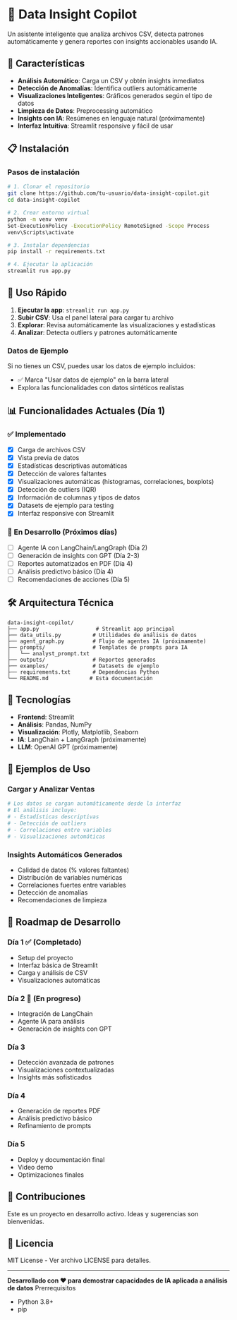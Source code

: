 # 🧠 Data Insight Copilot

Un asistente inteligente que analiza archivos CSV, detecta patrones automáticamente y genera reportes con insights accionables usando IA.

## 🚀 Características

- **Análisis Automático**: Carga un CSV y obtén insights inmediatos
- **Detección de Anomalías**: Identifica outliers automáticamente  
- **Visualizaciones Inteligentes**: Gráficos generados según el tipo de datos
- **Limpieza de Datos**: Preprocessing automático
- **Insights con IA**: Resúmenes en lenguaje natural (próximamente)
- **Interfaz Intuitiva**: Streamlit responsive y fácil de usar

## 📋 Instalación

### Pasos de instalación

```bash
# 1. Clonar el repositorio
git clone https://github.com/tu-usuario/data-insight-copilot.git
cd data-insight-copilot

# 2. Crear entorno virtual
python -m venv venv
Set-ExecutionPolicy -ExecutionPolicy RemoteSigned -Scope Process
venv\Scripts\activate

# 3. Instalar dependencias
pip install -r requirements.txt

# 4. Ejecutar la aplicación
streamlit run app.py
```

## 🎯 Uso Rápido

1. **Ejecutar la app**: `streamlit run app.py`
2. **Subir CSV**: Usa el panel lateral para cargar tu archivo
3. **Explorar**: Revisa automáticamente las visualizaciones y estadísticas
4. **Analizar**: Detecta outliers y patrones automáticamente

### Datos de Ejemplo
Si no tienes un CSV, puedes usar los datos de ejemplo incluidos:
- ✅ Marca "Usar datos de ejemplo" en la barra lateral
- Explora las funcionalidades con datos sintéticos realistas

## 📊 Funcionalidades Actuales (Día 1)

### ✅ Implementado
- [x] Carga de archivos CSV
- [x] Vista previa de datos
- [x] Estadísticas descriptivas automáticas
- [x] Detección de valores faltantes
- [x] Visualizaciones automáticas (histogramas, correlaciones, boxplots)
- [x] Detección de outliers (IQR)
- [x] Información de columnas y tipos de datos
- [x] Datasets de ejemplo para testing
- [x] Interfaz responsive con Streamlit

### 🔄 En Desarrollo (Próximos días)
- [ ] Agente IA con LangChain/LangGraph (Día 2)
- [ ] Generación de insights con GPT (Día 2-3)
- [ ] Reportes automatizados en PDF (Día 4)
- [ ] Análisis predictivo básico (Día 4)
- [ ] Recomendaciones de acciones (Día 5)

## 🛠️ Arquitectura Técnica

```
data-insight-copilot/
├── app.py                  # Streamlit app principal
├── data_utils.py          # Utilidades de análisis de datos
├── agent_graph.py         # Flujo de agentes IA (próximamente)
├── prompts/               # Templates de prompts para IA
│   └── analyst_prompt.txt
├── outputs/               # Reportes generados
├── examples/              # Datasets de ejemplo
├── requirements.txt       # Dependencias Python
└── README.md             # Esta documentación
```

## 🔧 Tecnologías

- **Frontend**: Streamlit
- **Análisis**: Pandas, NumPy
- **Visualización**: Plotly, Matplotlib, Seaborn  
- **IA**: LangChain + LangGraph (próximamente)
- **LLM**: OpenAI GPT (próximamente)

## 📝 Ejemplos de Uso

### Cargar y Analizar Ventas
```python
# Los datos se cargan automáticamente desde la interfaz
# El análisis incluye:
# - Estadísticas descriptivas
# - Detección de outliers
# - Correlaciones entre variables
# - Visualizaciones automáticas
```

### Insights Automáticos Generados
- Calidad de datos (% valores faltantes)
- Distribución de variables numéricas
- Correlaciones fuertes entre variables  
- Detección de anomalías
- Recomendaciones de limpieza

## 🚀 Roadmap de Desarrollo

### Día 1 ✅ (Completado)
- Setup del proyecto
- Interfaz básica de Streamlit
- Carga y análisis de CSV
- Visualizaciones automáticas

### Día 2 🔄 (En progreso)
- Integración de LangChain
- Agente IA para análisis
- Generación de insights con GPT

### Día 3
- Detección avanzada de patrones
- Visualizaciones contextualizadas
- Insights más sofisticados

### Día 4
- Generación de reportes PDF
- Análisis predictivo básico
- Refinamiento de prompts

### Día 5
- Deploy y documentación final
- Video demo
- Optimizaciones finales

## 🤝 Contribuciones

Este es un proyecto en desarrollo activo. Ideas y sugerencias son bienvenidas.

## 📄 Licencia

MIT License - Ver archivo LICENSE para detalles.

---

**Desarrollado con ❤️ para demostrar capacidades de IA aplicada a análisis de datos** Prerrequisitos
- Python 3.8+
- pip

###